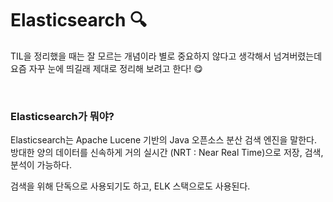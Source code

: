 # Elasticsearch 🔍

TIL을 정리했을 때는 잘 모르는 개념이라 별로 중요하지 않다고 생각해서 넘겨버렸는데 요즘 자꾸 눈에 띄길래 제대로 정리해 보려고 한다! 😋

<br>

### Elasticsearch가 뭐야?

Elasticsearch는 Apache Lucene 기반의 Java 오픈소스 분산 검색 엔진을 말한다. 방대한 양의 데이터를 신속하게 거의 실시간 (NRT : Near Real Time)으로 저장, 검색, 분석이 가능하다.

검색을 위해 단독으로 사용되기도 하고, ELK 스택으로도 사용된다.

<br>